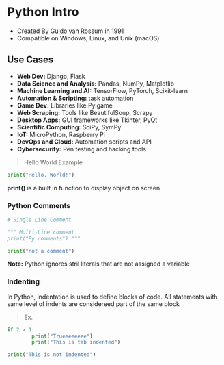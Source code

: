# Python Intro
- Created By Guido van Rossum in 1991
- Compatible on Windows, Linux, and Unix (macOS)

## Use Cases
- **Web Dev:** Django, Flask
- **Data Science and Analysis:**  Pandas, NumPy, Matplotlib
- **Machine Learning and AI:** TensorFlow, PyTorch, Scikit-learn
- **Automation & Scripting:** task automation
- **Game Dev:** Libraries like Py.game
- **Web Scraping:** Tools like BeautifulSoup, Scrapy
- **Desktop Apps:** GUI frameworks like Tkinter, PyQt
- **Scientific Computing:** SciPy, SymPy
- **IoT:** MicroPython, Raspberry Pi
- **DevOps and Cloud:** Automation scripts and API
- **Cybersecurity:** Pen testing and hacking tools

> Hello World Example
```python
print("Hello, World!")
```

**print()** is a built in function to display object on screen

### Python Comments

```python
# Single Line Comment

""" Multi-Line comment 
print("Py comments") """

print("not a comment")
```
**Note:** Python ignores stril literals that are not assigned a variable

### Indenting

In Python, indentation is used to define blocks of code. All statements with same level of indents are considereed part of the same block 
> Ex.
```python
if 2 > 1: 
        print("Trueeeeeeee")
        print("This is tab indented")

print("This is not indented")
```

